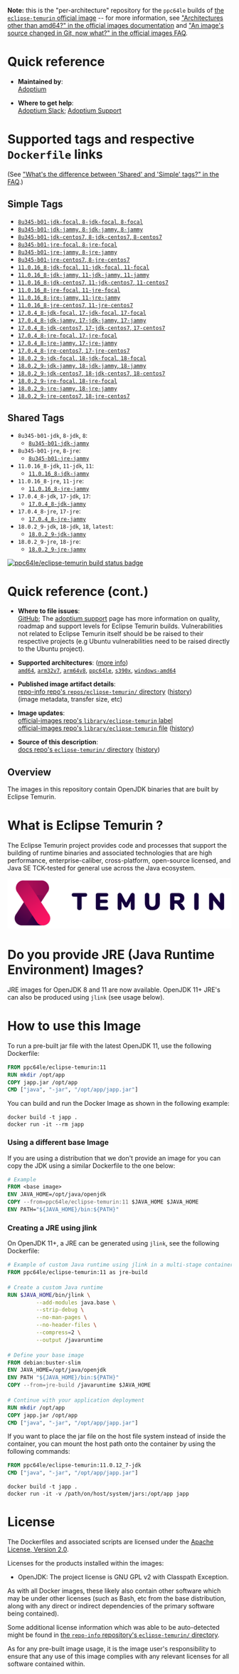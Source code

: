 <!--

********************************************************************************

WARNING:

    DO NOT EDIT "eclipse-temurin/README.md"

    IT IS AUTO-GENERATED

    (from the other files in "eclipse-temurin/" combined with a set of templates)

********************************************************************************

-->

**Note:** this is the "per-architecture" repository for the `ppc64le` builds of [the `eclipse-temurin` official image](https://hub.docker.com/_/eclipse-temurin) -- for more information, see ["Architectures other than amd64?" in the official images documentation](https://github.com/docker-library/official-images#architectures-other-than-amd64) and ["An image's source changed in Git, now what?" in the official images FAQ](https://github.com/docker-library/faq#an-images-source-changed-in-git-now-what).

# Quick reference

-	**Maintained by**:  
	[Adoptium](https://github.com/adoptium/containers)

-	**Where to get help**:  
	[Adoptium Slack](https://adoptium.net/slack); [Adoptium Support](https://github.com/adoptium/adoptium-support/issues/new/choose)

# Supported tags and respective `Dockerfile` links

(See ["What's the difference between 'Shared' and 'Simple' tags?" in the FAQ](https://github.com/docker-library/faq#whats-the-difference-between-shared-and-simple-tags).)

## Simple Tags

-	[`8u345-b01-jdk-focal`, `8-jdk-focal`, `8-focal`](https://github.com/adoptium/containers/blob/2f2799d96783495fd3e97a76c82b9cb0c0b567db/8/jdk/ubuntu/focal/Dockerfile.releases.full)
-	[`8u345-b01-jdk-jammy`, `8-jdk-jammy`, `8-jammy`](https://github.com/adoptium/containers/blob/2f2799d96783495fd3e97a76c82b9cb0c0b567db/8/jdk/ubuntu/jammy/Dockerfile.releases.full)
-	[`8u345-b01-jdk-centos7`, `8-jdk-centos7`, `8-centos7`](https://github.com/adoptium/containers/blob/2f2799d96783495fd3e97a76c82b9cb0c0b567db/8/jdk/centos/Dockerfile.releases.full)
-	[`8u345-b01-jre-focal`, `8-jre-focal`](https://github.com/adoptium/containers/blob/2f2799d96783495fd3e97a76c82b9cb0c0b567db/8/jre/ubuntu/focal/Dockerfile.releases.full)
-	[`8u345-b01-jre-jammy`, `8-jre-jammy`](https://github.com/adoptium/containers/blob/2f2799d96783495fd3e97a76c82b9cb0c0b567db/8/jre/ubuntu/jammy/Dockerfile.releases.full)
-	[`8u345-b01-jre-centos7`, `8-jre-centos7`](https://github.com/adoptium/containers/blob/2f2799d96783495fd3e97a76c82b9cb0c0b567db/8/jre/centos/Dockerfile.releases.full)
-	[`11.0.16_8-jdk-focal`, `11-jdk-focal`, `11-focal`](https://github.com/adoptium/containers/blob/2f2799d96783495fd3e97a76c82b9cb0c0b567db/11/jdk/ubuntu/focal/Dockerfile.releases.full)
-	[`11.0.16_8-jdk-jammy`, `11-jdk-jammy`, `11-jammy`](https://github.com/adoptium/containers/blob/2f2799d96783495fd3e97a76c82b9cb0c0b567db/11/jdk/ubuntu/jammy/Dockerfile.releases.full)
-	[`11.0.16_8-jdk-centos7`, `11-jdk-centos7`, `11-centos7`](https://github.com/adoptium/containers/blob/2f2799d96783495fd3e97a76c82b9cb0c0b567db/11/jdk/centos/Dockerfile.releases.full)
-	[`11.0.16_8-jre-focal`, `11-jre-focal`](https://github.com/adoptium/containers/blob/2f2799d96783495fd3e97a76c82b9cb0c0b567db/11/jre/ubuntu/focal/Dockerfile.releases.full)
-	[`11.0.16_8-jre-jammy`, `11-jre-jammy`](https://github.com/adoptium/containers/blob/2f2799d96783495fd3e97a76c82b9cb0c0b567db/11/jre/ubuntu/jammy/Dockerfile.releases.full)
-	[`11.0.16_8-jre-centos7`, `11-jre-centos7`](https://github.com/adoptium/containers/blob/2f2799d96783495fd3e97a76c82b9cb0c0b567db/11/jre/centos/Dockerfile.releases.full)
-	[`17.0.4_8-jdk-focal`, `17-jdk-focal`, `17-focal`](https://github.com/adoptium/containers/blob/2f2799d96783495fd3e97a76c82b9cb0c0b567db/17/jdk/ubuntu/focal/Dockerfile.releases.full)
-	[`17.0.4_8-jdk-jammy`, `17-jdk-jammy`, `17-jammy`](https://github.com/adoptium/containers/blob/2f2799d96783495fd3e97a76c82b9cb0c0b567db/17/jdk/ubuntu/jammy/Dockerfile.releases.full)
-	[`17.0.4_8-jdk-centos7`, `17-jdk-centos7`, `17-centos7`](https://github.com/adoptium/containers/blob/2f2799d96783495fd3e97a76c82b9cb0c0b567db/17/jdk/centos/Dockerfile.releases.full)
-	[`17.0.4_8-jre-focal`, `17-jre-focal`](https://github.com/adoptium/containers/blob/2f2799d96783495fd3e97a76c82b9cb0c0b567db/17/jre/ubuntu/focal/Dockerfile.releases.full)
-	[`17.0.4_8-jre-jammy`, `17-jre-jammy`](https://github.com/adoptium/containers/blob/2f2799d96783495fd3e97a76c82b9cb0c0b567db/17/jre/ubuntu/jammy/Dockerfile.releases.full)
-	[`17.0.4_8-jre-centos7`, `17-jre-centos7`](https://github.com/adoptium/containers/blob/2f2799d96783495fd3e97a76c82b9cb0c0b567db/17/jre/centos/Dockerfile.releases.full)
-	[`18.0.2_9-jdk-focal`, `18-jdk-focal`, `18-focal`](https://github.com/adoptium/containers/blob/2f2799d96783495fd3e97a76c82b9cb0c0b567db/18/jdk/ubuntu/focal/Dockerfile.releases.full)
-	[`18.0.2_9-jdk-jammy`, `18-jdk-jammy`, `18-jammy`](https://github.com/adoptium/containers/blob/2f2799d96783495fd3e97a76c82b9cb0c0b567db/18/jdk/ubuntu/jammy/Dockerfile.releases.full)
-	[`18.0.2_9-jdk-centos7`, `18-jdk-centos7`, `18-centos7`](https://github.com/adoptium/containers/blob/2f2799d96783495fd3e97a76c82b9cb0c0b567db/18/jdk/centos/Dockerfile.releases.full)
-	[`18.0.2_9-jre-focal`, `18-jre-focal`](https://github.com/adoptium/containers/blob/2f2799d96783495fd3e97a76c82b9cb0c0b567db/18/jre/ubuntu/focal/Dockerfile.releases.full)
-	[`18.0.2_9-jre-jammy`, `18-jre-jammy`](https://github.com/adoptium/containers/blob/2f2799d96783495fd3e97a76c82b9cb0c0b567db/18/jre/ubuntu/jammy/Dockerfile.releases.full)
-	[`18.0.2_9-jre-centos7`, `18-jre-centos7`](https://github.com/adoptium/containers/blob/2f2799d96783495fd3e97a76c82b9cb0c0b567db/18/jre/centos/Dockerfile.releases.full)

## Shared Tags

-	`8u345-b01-jdk`, `8-jdk`, `8`:
	-	[`8u345-b01-jdk-jammy`](https://github.com/adoptium/containers/blob/2f2799d96783495fd3e97a76c82b9cb0c0b567db/8/jdk/ubuntu/jammy/Dockerfile.releases.full)
-	`8u345-b01-jre`, `8-jre`:
	-	[`8u345-b01-jre-jammy`](https://github.com/adoptium/containers/blob/2f2799d96783495fd3e97a76c82b9cb0c0b567db/8/jre/ubuntu/jammy/Dockerfile.releases.full)
-	`11.0.16_8-jdk`, `11-jdk`, `11`:
	-	[`11.0.16_8-jdk-jammy`](https://github.com/adoptium/containers/blob/2f2799d96783495fd3e97a76c82b9cb0c0b567db/11/jdk/ubuntu/jammy/Dockerfile.releases.full)
-	`11.0.16_8-jre`, `11-jre`:
	-	[`11.0.16_8-jre-jammy`](https://github.com/adoptium/containers/blob/2f2799d96783495fd3e97a76c82b9cb0c0b567db/11/jre/ubuntu/jammy/Dockerfile.releases.full)
-	`17.0.4_8-jdk`, `17-jdk`, `17`:
	-	[`17.0.4_8-jdk-jammy`](https://github.com/adoptium/containers/blob/2f2799d96783495fd3e97a76c82b9cb0c0b567db/17/jdk/ubuntu/jammy/Dockerfile.releases.full)
-	`17.0.4_8-jre`, `17-jre`:
	-	[`17.0.4_8-jre-jammy`](https://github.com/adoptium/containers/blob/2f2799d96783495fd3e97a76c82b9cb0c0b567db/17/jre/ubuntu/jammy/Dockerfile.releases.full)
-	`18.0.2_9-jdk`, `18-jdk`, `18`, `latest`:
	-	[`18.0.2_9-jdk-jammy`](https://github.com/adoptium/containers/blob/2f2799d96783495fd3e97a76c82b9cb0c0b567db/18/jdk/ubuntu/jammy/Dockerfile.releases.full)
-	`18.0.2_9-jre`, `18-jre`:
	-	[`18.0.2_9-jre-jammy`](https://github.com/adoptium/containers/blob/2f2799d96783495fd3e97a76c82b9cb0c0b567db/18/jre/ubuntu/jammy/Dockerfile.releases.full)

[![ppc64le/eclipse-temurin build status badge](https://img.shields.io/jenkins/s/https/doi-janky.infosiftr.net/job/multiarch/job/ppc64le/job/eclipse-temurin.svg?label=ppc64le/eclipse-temurin%20%20build%20job)](https://doi-janky.infosiftr.net/job/multiarch/job/ppc64le/job/eclipse-temurin/)

# Quick reference (cont.)

-	**Where to file issues**:  
	[GitHub](https://github.com/adoptium/containers/issues); The [adoptium support](https://adoptium.net/support) page has more information on quality, roadmap and support levels for Eclipse Temurin builds. Vulnerabilities not related to Eclipse Temurin itself should be be raised to their respective projects (e.g Ubuntu vulnerabilities need to be raised directly to the Ubuntu project).

-	**Supported architectures**: ([more info](https://github.com/docker-library/official-images#architectures-other-than-amd64))  
	[`amd64`](https://hub.docker.com/r/amd64/eclipse-temurin/), [`arm32v7`](https://hub.docker.com/r/arm32v7/eclipse-temurin/), [`arm64v8`](https://hub.docker.com/r/arm64v8/eclipse-temurin/), [`ppc64le`](https://hub.docker.com/r/ppc64le/eclipse-temurin/), [`s390x`](https://hub.docker.com/r/s390x/eclipse-temurin/), [`windows-amd64`](https://hub.docker.com/r/winamd64/eclipse-temurin/)

-	**Published image artifact details**:  
	[repo-info repo's `repos/eclipse-temurin/` directory](https://github.com/docker-library/repo-info/blob/master/repos/eclipse-temurin) ([history](https://github.com/docker-library/repo-info/commits/master/repos/eclipse-temurin))  
	(image metadata, transfer size, etc)

-	**Image updates**:  
	[official-images repo's `library/eclipse-temurin` label](https://github.com/docker-library/official-images/issues?q=label%3Alibrary%2Feclipse-temurin)  
	[official-images repo's `library/eclipse-temurin` file](https://github.com/docker-library/official-images/blob/master/library/eclipse-temurin) ([history](https://github.com/docker-library/official-images/commits/master/library/eclipse-temurin))

-	**Source of this description**:  
	[docs repo's `eclipse-temurin/` directory](https://github.com/docker-library/docs/tree/master/eclipse-temurin) ([history](https://github.com/docker-library/docs/commits/master/eclipse-temurin))

## Overview

The images in this repository contain OpenJDK binaries that are built by Eclipse Temurin.

# What is Eclipse Temurin ?

The Eclipse Temurin project provides code and processes that support the building of runtime binaries and associated technologies that are high performance, enterprise-caliber, cross-platform, open-source licensed, and Java SE TCK-tested for general use across the Java ecosystem.

![logo](https://raw.githubusercontent.com/docker-library/docs/cb27e17c8b50fddc58f1933d266a1a7686fea8ed/eclipse-temurin/logo.png)

# Do you provide JRE (Java Runtime Environment) Images?

JRE images for OpenJDK 8 and 11 are now available. OpenJDK 11+ JRE's can also be produced using `jlink` (see usage below).

# How to use this Image

To run a pre-built jar file with the latest OpenJDK 11, use the following Dockerfile:

```dockerfile
FROM ppc64le/eclipse-temurin:11
RUN mkdir /opt/app
COPY japp.jar /opt/app
CMD ["java", "-jar", "/opt/app/japp.jar"]
```

You can build and run the Docker Image as shown in the following example:

```console
docker build -t japp .
docker run -it --rm japp
```

### Using a different base Image

If you are using a distribution that we don't provide an image for you can copy the JDK using a similar Dockerfile to the one below:

```dockerfile
# Example
FROM <base image>
ENV JAVA_HOME=/opt/java/openjdk
COPY --from=ppc64le/eclipse-temurin:11 $JAVA_HOME $JAVA_HOME
ENV PATH="${JAVA_HOME}/bin:${PATH}"
```

### Creating a JRE using jlink

On OpenJDK 11+, a JRE can be generated using `jlink`, see the following Dockerfile:

```dockerfile
# Example of custom Java runtime using jlink in a multi-stage container build
FROM ppc64le/eclipse-temurin:11 as jre-build

# Create a custom Java runtime
RUN $JAVA_HOME/bin/jlink \
         --add-modules java.base \
         --strip-debug \
         --no-man-pages \
         --no-header-files \
         --compress=2 \
         --output /javaruntime

# Define your base image
FROM debian:buster-slim
ENV JAVA_HOME=/opt/java/openjdk
ENV PATH "${JAVA_HOME}/bin:${PATH}"
COPY --from=jre-build /javaruntime $JAVA_HOME

# Continue with your application deployment
RUN mkdir /opt/app
COPY japp.jar /opt/app
CMD ["java", "-jar", "/opt/app/japp.jar"]
```

If you want to place the jar file on the host file system instead of inside the container, you can mount the host path onto the container by using the following commands:

```dockerfile
FROM ppc64le/eclipse-temurin:11.0.12_7-jdk
CMD ["java", "-jar", "/opt/app/japp.jar"]
```

```console
docker build -t japp .
docker run -it -v /path/on/host/system/jars:/opt/app japp
```

# License

The Dockerfiles and associated scripts are licensed under the [Apache License, Version 2.0](http://www.apache.org/licenses/LICENSE-2.0.html).

Licenses for the products installed within the images:

-	OpenJDK: The project license is GNU GPL v2 with Classpath Exception.

As with all Docker images, these likely also contain other software which may be under other licenses (such as Bash, etc from the base distribution, along with any direct or indirect dependencies of the primary software being contained).

Some additional license information which was able to be auto-detected might be found in [the `repo-info` repository's `eclipse-temurin/` directory](https://github.com/docker-library/repo-info/tree/master/repos/eclipse-temurin).

As for any pre-built image usage, it is the image user's responsibility to ensure that any use of this image complies with any relevant licenses for all software contained within.
